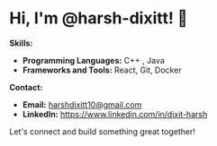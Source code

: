 # Hi, I'm @harsh-dixitt! 👋

**Skills:**
* **Programming Languages:** C++ , Java
* **Frameworks and Tools:** React, Git, Docker

**Contact:**
* **Email:** harshdixitt10@gmail.com
* **LinkedIn:** https://www.linkedin.com/in/dixit-harsh

Let's connect and build something great together!
